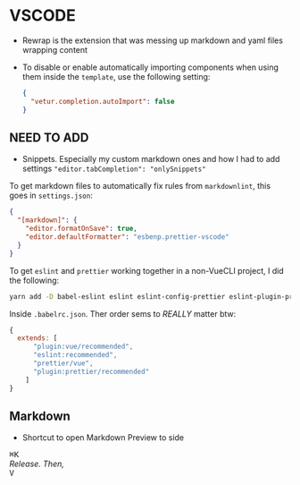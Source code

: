 # VSCODE

- Rewrap is the extension that was messing up markdown and yaml files wrapping content

- To disable or enable automatically importing components when using them inside the `template`, use the following setting:
  ```json
  {
    "vetur.completion.autoImport": false
  }
  ```

## NEED TO ADD

- Snippets. Especially my custom markdown ones and how I had to add settings `"editor.tabCompletion": "onlySnippets"`

To get markdown files to automatically fix rules from `markdownlint`,
this goes in `settings.json`:

```json
{
  "[markdown]": {
    "editor.formatOnSave": true,
    "editor.defaultFormatter": "esbenp.prettier-vscode"
  }
}
```

To get `eslint` and `prettier` working together in a non-VueCLI project, I did the following:

```bash
yarn add -D babel-eslint eslint eslint-config-prettier eslint-plugin-prettier eslint-plugin-vue prettier vue-eslint-parser
```

Inside `.babelrc.json`. Ther order sems to _REALLY_ matter btw:

```js
{
  extends: [
      "plugin:vue/recommended",
      "eslint:recommended",
      "prettier/vue",
      "plugin:prettier/recommended"
    ]
}
```

## Markdown

- Shortcut to open Markdown Preview to side

<kbd>⌘K</kbd>  
 _Release. Then,_  
<kbd>V</kbd>
